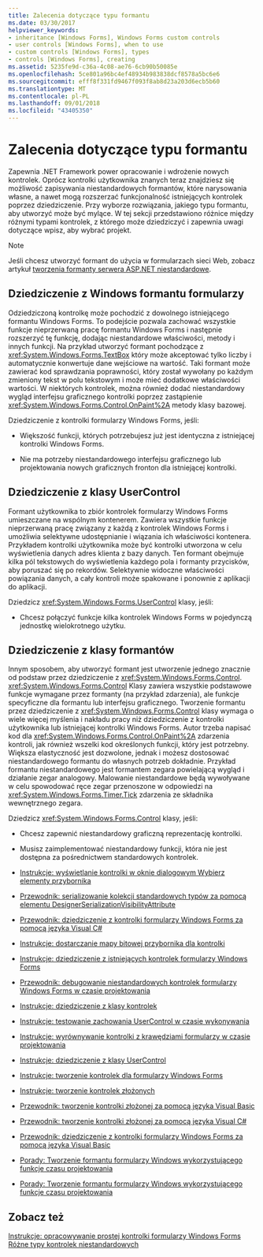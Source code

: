 ```yaml
---
title: Zalecenia dotyczące typu formantu
ms.date: 03/30/2017
helpviewer_keywords:
- inheritance [Windows Forms], Windows Forms custom controls
- user controls [Windows Forms], when to use
- custom controls [Windows Forms], types
- controls [Windows Forms], creating
ms.assetid: 5235fe9d-c36a-4c08-ae76-6cb90b50085e
ms.openlocfilehash: 5ce801a96bc4ef48934b983838dcf8578a5bc6e6
ms.sourcegitcommit: efff8f331fd9467f093f8ab8d23a203d6ecb5b60
ms.translationtype: MT
ms.contentlocale: pl-PL
ms.lasthandoff: 09/01/2018
ms.locfileid: "43405350"
---
```

# <a name="control-type-recommendations"></a>Zalecenia dotyczące typu formantu
Zapewnia .NET Framework power opracowanie i wdrożenie nowych kontrolek. Oprócz kontrolki użytkownika znanych teraz znajdziesz się możliwość zapisywania niestandardowych formantów, które narysowania własne, a nawet mogą rozszerzać funkcjonalność istniejących kontrolek poprzez dziedziczenie. Przy wyborze rozwiązania, jakiego typu formantu, aby utworzyć może być mylące. W tej sekcji przedstawiono różnice między różnymi typami kontrolek, z którego może dziedziczyć i zapewnia uwagi dotyczące wpisz, aby wybrać projekt.  
  
> [!NOTE]
>  Jeśli chcesz utworzyć formant do użycia w formularzach sieci Web, zobacz artykuł [tworzenia formanty serwera ASP.NET niestandardowe](https://msdn.microsoft.com/library/fbe26c16-cff4-4089-b3dd-877411f0c0ef).  
  
## <a name="inheriting-from-a-windows-forms-control"></a>Dziedziczenie z Windows formantu formularzy  
 Odziedziczoną kontrolkę może pochodzić z dowolnego istniejącego formantu Windows Forms. To podejście pozwala zachować wszystkie funkcje nieprzerwaną pracę formantu Windows Forms i następnie rozszerzyć tę funkcję, dodając niestandardowe właściwości, metody i innych funkcji. Na przykład utworzyć formant pochodzące z <xref:System.Windows.Forms.TextBox> który może akceptować tylko liczby i automatycznie konwertuje dane wejściowe na wartość. Taki formant może zawierać kod sprawdzania poprawności, który został wywołany po każdym zmieniony tekst w polu tekstowym i może mieć dodatkowe właściwości wartości. W niektórych kontrolek, można również dodać niestandardowy wygląd interfejsu graficznego kontrolki poprzez zastąpienie <xref:System.Windows.Forms.Control.OnPaint%2A> metody klasy bazowej.  
  
 Dziedziczenie z kontrolki formularzy Windows Forms, jeśli:  
  
-   Większość funkcji, których potrzebujesz już jest identyczna z istniejącej kontrolki Windows Forms.  
  
-   Nie ma potrzeby niestandardowego interfejsu graficznego lub projektowania nowych graficznych fronton dla istniejącej kontrolki.  
  
## <a name="inheriting-from-the-usercontrol-class"></a>Dziedziczenie z klasy UserControl  
 Formant użytkownika to zbiór kontrolek formularzy Windows Forms umieszczane na wspólnym kontenerem. Zawiera wszystkie funkcje nieprzerwaną pracę związany z każdą z kontrolek Windows Forms i umożliwia selektywne udostępnianie i wiązania ich właściwości kontenera. Przykładem kontrolki użytkownika może być kontrolki utworzona w celu wyświetlenia danych adres klienta z bazy danych. Ten formant obejmuje kilka pól tekstowych do wyświetlenia każdego pola i formanty przycisków, aby poruszać się po rekordów. Selektywnie widoczne właściwości powiązania danych, a cały kontroli może spakowane i ponownie z aplikacji do aplikacji.  
  
 Dziedzicz <xref:System.Windows.Forms.UserControl> klasy, jeśli:  
  
-   Chcesz połączyć funkcje kilka kontrolek Windows Forms w pojedynczą jednostkę wielokrotnego użytku.  
  
## <a name="inheriting-from-the-control-class"></a>Dziedziczenie z klasy formantów  
 Innym sposobem, aby utworzyć formant jest utworzenie jednego znacznie od podstaw przez dziedziczenie z <xref:System.Windows.Forms.Control>. <xref:System.Windows.Forms.Control> Klasy zawiera wszystkie podstawowe funkcje wymagane przez formanty (na przykład zdarzenia), ale funkcje specyficzne dla formantu lub interfejsu graficznego. Tworzenie formantu przez dziedziczenie z <xref:System.Windows.Forms.Control> klasy wymaga o wiele więcej myślenia i nakładu pracy niż dziedziczenie z kontrolki użytkownika lub istniejącej kontrolki Windows Forms. Autor trzeba napisać kod dla <xref:System.Windows.Forms.Control.OnPaint%2A> zdarzenia kontroli, jak również wszelki kod określonych funkcji, który jest potrzebny. Większa elastyczność jest dozwolone, jednak i możesz dostosować niestandardowego formantu do własnych potrzeb dokładnie. Przykład formantu niestandardowego jest formantem zegara powielającą wygląd i działanie zegar analogowy. Malowanie niestandardowe będą wywoływane w celu spowodować ręce zegar przenoszone w odpowiedzi na <xref:System.Windows.Forms.Timer.Tick> zdarzenia ze składnika wewnętrznego zegara.  
  
 Dziedzicz <xref:System.Windows.Forms.Control> klasy, jeśli:  
  
-   Chcesz zapewnić niestandardowy graficzną reprezentację kontrolki.  
  
-   Musisz zaimplementować niestandardowy funkcji, która nie jest dostępna za pośrednictwem standardowych kontrolek.  
  
-   [Instrukcje: wyświetlanie kontrolki w oknie dialogowym Wybierz elementy przybornika](https://msdn.microsoft.com/library/9yxtkx75\(v=vs.110\))  
  
-   [Przewodnik: serializowanie kolekcji standardowych typów za pomocą elementu DesignerSerializationVisibilityAttribute](serializing-collections-designerserializationvisibilityattribute.md)  
  
-   [Przewodnik: dziedziczenie z kontrolki formularzy Windows Forms za pomocą języka Visual C#](https://msdn.microsoft.com/library/5h0k2e6x\(v=vs.110\))  
  
-   [Instrukcje: dostarczanie mapy bitowej przybornika dla kontrolki](https://msdn.microsoft.com/library/4wk1wc0a\(v=vs.110\))  
  
-   [Instrukcje: dziedziczenie z istniejących kontrolek formularzy Windows Forms](https://msdn.microsoft.com/library/7h62478z\(v=vs.110\))  
  
-   [Przewodnik: debugowanie niestandardowych kontrolek formularzy Windows Forms w czasie projektowania](https://msdn.microsoft.com/library/5ytx0z24\(v=vs.110\))  
  
-   [Instrukcje: dziedziczenie z klasy kontrolek](https://msdn.microsoft.com/library/skcysbt2\(v=vs.110\))  
  
-   [Instrukcje: testowanie zachowania UserControl w czasie wykonywania](how-to-test-the-run-time-behavior-of-a-usercontrol.md)  
  
-   [Instrukcje: wyrównywanie kontrolki z krawędziami formularzy w czasie projektowania](https://msdn.microsoft.com/library/1fxyb15b\(v=vs.110\))  
  
-   [Instrukcje: dziedziczenie z klasy UserControl](https://msdn.microsoft.com/library/00ctb4z0\(v=vs.110\))  
  
-   [Instrukcje: tworzenie kontrolek dla formularzy Windows Forms](https://msdn.microsoft.com/library/bs3yhkh7\(v=vs.110\))  
  
-   [Instrukcje: tworzenie kontrolek złożonych](https://msdn.microsoft.com/library/3sf86w5h\(v=vs.110\))  
  
-   [Przewodnik: tworzenie kontrolki złożonej za pomocą języka Visual Basic](https://msdn.microsoft.com/library/c316f119\(v=vs.110\))  
  
-   [Przewodnik: tworzenie kontrolki złożonej za pomocą języka Visual C#](https://msdn.microsoft.com/library/a6h7e207\(v=vs.110\))  
  
-   [Przewodnik: dziedziczenie z kontrolki formularzy Windows Forms za pomocą języka Visual Basic](https://msdn.microsoft.com/library/w2a8y03d\(v=vs.110\))  
  
-   [Porady: Tworzenie formantu formularzy Windows wykorzystującego funkcje czasu projektowania](https://msdn.microsoft.com/library/307hck25\(v=vs.110\))  
  
-   [Porady: Tworzenie formantu formularzy Windows wykorzystującego funkcje czasu projektowania](https://msdn.microsoft.com/library/307hck25\(v=vs.120\))  
  
## <a name="see-also"></a>Zobacz też  
 [Instrukcje: opracowywanie prostej kontrolki formularzy Windows Forms](../../../../docs/framework/winforms/controls/how-to-develop-a-simple-windows-forms-control.md)  
 [Różne typy kontrolek niestandardowych](../../../../docs/framework/winforms/controls/varieties-of-custom-controls.md)
